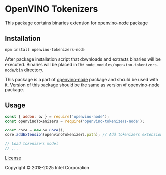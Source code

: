 # OpenVINO Tokenizers

This package contains binaries extension for
[openvino-node](https://www.npmjs.com/package/openvino-node) package

## Installation

```bash
npm install openvino-tokenizers-node
```
After package installation script that downloads and extracts binaries will be executed. Binaries will be placed in the `node_modules/openvino-tokenizers-node/bin` directory.

This package is a part of [openvino-node](https://www.npmjs.com/package/openvino-node) package and should be used with it. Version of this package should be the same as version of openvino-node package.

## Usage

```javascript
const { addon: ov } = require('openvino-node');
const openvinoTokenizers = require('openvino-tokenizers-node');

const core = new ov.Core();
core.addExtension(openvinoTokenizers.path); // Add tokenizers extension

// Load tokenizers model
// ...
```

[License](https://github.com/openvinotoolkit/openvino/blob/master/LICENSE)

Copyright © 2018-2025 Intel Corporation
